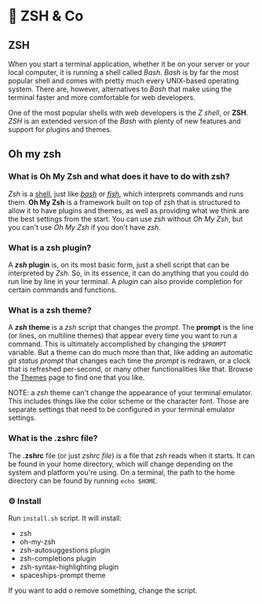 # 🚀 ZSH & Co

## ZSH

When you start a terminal application, whether it be on your server or your local computer, it is running a shell called _Bash_. _Bash_ is by far the most popular shell and comes with pretty much every UNIX-based operating system. There are, however, alternatives to _Bash_ that make using the terminal faster and more comfortable for web developers.

One of the most popular shells with web developers is the _Z shell_, or **ZSH**.
_ZSH_ is an extended version of the _Bash_ with plenty of new features and support for plugins and themes.

## Oh my zsh

### What is Oh My Zsh and what does it have to do with zsh?

_Zsh_ is a [shell](https://en.wikipedia.org/wiki/Shell_(computing)), just like [_bash_](https://www.gnu.org/software/bash/) or [_fish_](https://fishshell.com/), which interprets commands and runs them.
**Oh My Zsh** is a framework built on top of zsh that is structured to allow it to have plugins and themes, as well as providing what we think are the best settings from the start. You can use _zsh_ without _Oh My Zsh_, but you can't use _Oh My Zsh_ if you don't have _zsh_.

### What is a zsh plugin?

A **_zsh_ plugin** is, on its most basic form, just a shell script that can be interpreted by _Zsh_. So, in its essence, it can do anything that you could do run line by line in your terminal. A _plugin_ can also provide completion for certain commands and functions.

### What is a zsh theme?

A **_zsh_ theme** is a _zsh_ script that changes the _prompt_.
The **prompt** is the line (or lines, on multiline themes) that appear every time you want to run a command. This is ultimately accomplished by changing the `$PROMPT` variable. But a theme can do much more than that, like adding an automatic _git status prompt_ that changes each time the _prompt_ is redrawn, or a clock that is refreshed per-second, or many other functionalities like that. Browse the [Themes](https://github.com/ohmyzsh/ohmyzsh/wiki/Themes) page to find one that you like.

NOTE: a _zsh_ theme can't change the appearance of your terminal emulator. This includes things like the color scheme or the character font. Those are separate settings that need to be configured in your terminal emulator settings.

### What is the .zshrc file?

The **.zshrc** file (or just _zshrc file_) is a file that _zsh_ reads when it starts. It can be found in your home directory, which will change depending on the system and platform you're using. On a terminal, the path to the home directory can be found by running `echo $HOME`.

### ⚙️ Install

Run `install.sh` script. It will install:

- zsh
- oh-my-zsh
- zsh-autosuggestions plugin
- zsh-completions plugin
- zsh-syntax-highlighting plugin
- spaceships-prompt theme

If you want to add o remove something, change the script.
